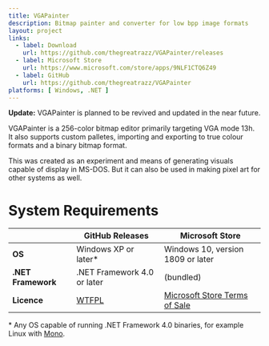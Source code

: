 ```yaml
---
title: VGAPainter
description: Bitmap painter and converter for low bpp image formats
layout: project
links:
  - label: Download
    url: https://github.com/thegreatrazz/VGAPainter/releases
  - label: Microsoft Store
    url: https://www.microsoft.com/store/apps/9NLF1CTQ6Z49
  - label: GitHub
    url: https://github.com/thegreatrazz/VGAPainter
platforms: [ Windows, .NET ]
---
```


<div class="callout callout-info"><b>Update:</b> VGAPainter is planned to be revived and updated in the near future.</div>

VGAPainter is a 256-color bitmap editor primarily targeting VGA mode 13h. It also supports custom palletes, importing and exporting to true colour formats and a binary bitmap format.

This was created as an experiment and means of generating visuals capable of display in MS-DOS. But it can also be used in making pixel art for other systems as well. 

# System Requirements

|                    | GitHub Releases             | Microsoft Store                   |
|--------------------|-----------------------------|-----------------------------------|
| **OS**             | Windows XP or later*        | Windows 10, version 1809 or later |
| **.NET Framework** | .NET Framework 4.0 or later | (bundled)                         |
| **Licence**        | [WTFPL]                     | [Microsoft Store Terms of Sale]   |

[WTFPL]: http://www.wtfpl.net/about/
[Microsoft Store Terms of Sale]: https://www.microsoft.com/en-nz/store/b/terms-of-sale

\* Any OS capable of running .NET Framework 4.0 binaries, for example Linux with [Mono](https://www.mono-project.com/).
